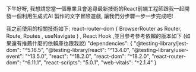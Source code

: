下午好呀,
 我想請您當一個專業且會追尋最新技術的React前端工程師跟我一起開發一個利用生成式AI 製作的文字冒險遊戲, 讓我們分步驟一步一步完成吧!
 
 我之前使用的相關技術如下: react-router-dom  { BrowserRouter as Router, Route, Routes , useNavigate ) , React Hook ,並且參考參考依賴的版本如下  (如果還有推薦什麼的依賴庫也跟我說)
 "dependencies": {
    "@testing-library/jest-dom": "^5.16.5",
    "@testing-library/react": "^13.4.0",
    "@testing-library/user-event": "^13.5.0",
    "react": "^18.2.0",
    "react-dom": "^18.2.0",
    "react-router-dom": "^6.11.1",
    "react-scripts": "5.0.1",
    "web-vitals": "^2.1.4"
  }